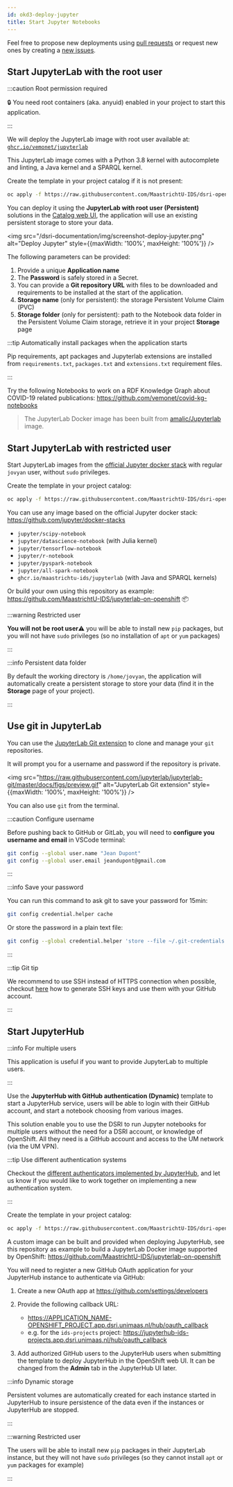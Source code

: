 ```yaml
---
id: okd3-deploy-jupyter
title: Start Jupyter Notebooks
---
```


Feel free to propose new deployments using [pull requests](https://github.com/MaastrichtU-IDS/dsri-documentation/pulls) or request new ones by creating a [new issues](https://github.com/MaastrichtU-IDS/dsri-documentation/issues).


## Start JupyterLab with the root user

:::caution Root permission required

🔒 You need root containers (aka. anyuid) enabled in your project to start this application.

:::

We will deploy the JupyterLab image with root user available at: [`ghcr.io/vemonet/jupyterlab`](https://github.com/users/vemonet/packages/container/package/jupyterlab)

This JupyterLab image comes with a Python 3.8 kernel with autocomplete and linting, a Java kernel and a SPARQL kernel.

Create the template in your project catalog if it is not present:

```bash
oc apply -f https://raw.githubusercontent.com/MaastrichtU-IDS/dsri-openshift-applications/main/templates-anyuid/template-jupyterlab-root.yml
```

You can deploy it using the **JupyterLab with root user (Persistent)** solutions in the [Catalog web UI](https://app.dsri.unimaas.nl:8443/console/catalog), the application will use an existing persistent storage to store your data.

<img src="/dsri-documentation/img/screenshot-deploy-jupyter.png" alt="Deploy Jupyter" style={{maxWidth: '100%', maxHeight: '100%'}} />

The following parameters can be provided:

1. Provide a unique **Application name**
2. The **Password** is safely stored in a Secret.
3. You can provide a **Git repository URL** with files to be downloaded and requirements to be installed at the start of the application. 
4. **Storage name** (only for persistent): the storage Persistent Volume Claim (PVC)
5. **Storage folder** (only for persistent): path to the Notebook data folder in the Persistent Volume Claim storage, retrieve it in your project **Storage** page

:::tip Automatically install packages when the application starts

Pip requirements, apt packages and Jupyterlab extensions are installed from `requirements.txt`, `packages.txt` and `extensions.txt` requirement files. 

:::

Try the following Notebooks to work on a RDF Knowledge Graph about COVID-19 related publications: https://github.com/vemonet/covid-kg-notebooks

> The JupyterLab Docker image has been built from [amalic/Jupyterlab](https://github.com/amalic/Jupyterlab) image.

## Start JupyterLab with restricted user

Start JupyterLab images from the [official Jupyter docker stack](https://github.com/jupyter/docker-stacks) with regular `jovyan` user, without `sudo` privileges.

Create the template in your project catalog:

```bash
oc apply -f https://raw.githubusercontent.com/MaastrichtU-IDS/dsri-openshift-applications/main/templates-restricted/template-jupyterlab-dynamic.yml
```

You can use any image based on the official Jupyter docker stack: https://github.com/jupyter/docker-stacks

* `jupyter/scipy-notebook`
* `jupyter/datascience-notebook` (with Julia kernel)
* `jupyter/tensorflow-notebook`
* `jupyter/r-notebook`
* `jupyter/pyspark-notebook`
* `jupyter/all-spark-notebook`
* `ghcr.io/maastrichtu-ids/jupyterlab` (with Java and SPARQL kernels)

Or build your own using this repository as example: https://github.com/MaastrichtU-IDS/jupyterlab-on-openshift 📦

:::warning Restricted user

**You will not be root user**⚠️ you will be able to install new `pip` packages, but you will not have `sudo` privileges (so no installation of `apt` or `yum` packages)

:::

:::info Persistent data folder

By default the working directory is `/home/jovyan`, the application will automatically create a persistent storage to store your data (find it in the **Storage** page of your project).

:::

## Use git in JupyterLab

You can use the [JupyterLab Git extension](https://github.com/jupyterlab/jupyterlab-git) to clone and manage your `git` repositories.

It will prompt you for a username and password if the repository is private.

<img src="https://raw.githubusercontent.com/jupyterlab/jupyterlab-git/master/docs/figs/preview.gif" alt="JupyterLab Git extension" style={{maxWidth: '100%', maxHeight: '100%'}} />

You can also use `git` from the terminal.

:::caution Configure username

Before pushing back to GitHub or GitLab, you will need to **configure you username and email** in VSCode terminal:

```bash
git config --global user.name "Jean Dupont"
git config --global user.email jeandupont@gmail.com
```

:::

:::info Save your password

You can run this command to ask git to save your password for 15min:

```bash
git config credential.helper cache
```

Or store the password in a plain text file:

```bash
git config --global credential.helper 'store --file ~/.git-credentials'
```

:::

:::tip Git tip

We recommend to use SSH instead of HTTPS connection when possible, checkout [here](https://docs.github.com/en/free-pro-team@latest/github/authenticating-to-github/generating-a-new-ssh-key-and-adding-it-to-the-ssh-agent) how to generate SSH keys and use them with your GitHub account.

:::


## Start JupyterHub

:::info For multiple users

This application is useful if you want to provide JupyterLab to multiple users.

:::

Use the **JupyterHub with GitHub authentication (Dynamic)** template to start a JupyterHub service, users will be able to login with their GitHub account, and start a notebook choosing from various images.

This solution enable you to use the DSRI to run Jupyter notebooks for multiple users without the need for a DSRI account, or knowledge of OpenShift. All they need is a GitHub account and access to the UM network (via the UM VPN).

:::tip Use different authentication systems

Checkout the [different authenticators implemented by JupyterHub](https://jupyterhub.readthedocs.io/en/stable/reference/authenticators.html), and let us know if you would like to work together on implementing a new authentication system.

:::

Create the template in your project catalog:

```bash
oc apply -f https://raw.githubusercontent.com/MaastrichtU-IDS/dsri-openshift-applications/main/templates-restricted/template-jupyterhub-github-auth.yml
```

A custom image can be built and provided when deploying JupyterHub, see this repository as example to build a JupyterLab Docker image supported by OpenShift: https://github.com/MaastrichtU-IDS/jupyterlab-on-openshift

You will need to register a new GitHub OAuth application for your JupyterHub instance to authenticate via GitHub:

1. Create a new OAuth app at https://github.com/settings/developers

2. Provide the following callback URL:
    * https://APPLICATION_NAME-OPENSHIFT_PROJECT.app.dsri.unimaas.nl/hub/oauth_callback
    * e.g. for the `ids-projects` project: https://jupyterhub-ids-projects.app.dsri.unimaas.nl/hub/oauth_callback

3. Add authorized GitHub users to the JupyterHub users when submitting the template to deploy JupyterHub in the OpenShift web UI. It can be changed from the **Admin** tab in the JupyterHub UI later.

:::info Dynamic storage

Persistent volumes are automatically created for each instance started in JupyterHub to insure persistence of the data even if the instances or JupyterHub are stopped.

:::

:::warning Restricted user

The users will be able to install new `pip` packages in their JupyterLab instance, but they will not have `sudo` privileges (so they cannot install `apt` or `yum` packages for example)

:::